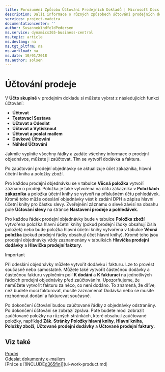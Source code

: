 ```yaml
---
title: Porozumění Způsobu Účtování Prodejních Dokladů | Microsoft Docs
description: Další informace o různých způsobech účtování prodejních dokladů.
services: project-madeira
documentationcenter: ''
author: SusanneWindfeldPedersen
ms.service: dynamics365-business-central
ms.topic: article
ms.devlang: na
ms.tgt_pltfrm: na
ms.workload: na
ms.date: 10/01/2018
ms.author: solsen
---
```

# <a name="posting-sales"></a>Účtování prodeje
V **Účto skupině** v prodejním dokladu si můžete vybrat z následujících funkcí účtování:

* **Účtovat**
* **Testovací Sestava**
* **Účtovat a Odeslat**
* **Účtovat a Vytisknout**
* **Účtovat a poslat mailem**
* **Dávkové Účtování**
* **Náhled Účtování**

Jakmile vyplníte všechny řádky a zadáte všechny informace o prodejní objednávce, můžete ji zaúčtovat. Tím se vytvoří dodávka a faktura.

Po zaúčtování prodejní objednávky se aktualizuje účet zákazníka, hlavní účetní kniha a položky zboží.

Pro každou prodejní objednávku se v tabulce **Věcná položka** vytvoří záznam o prodeji. Položka je také vytvořena na účtu zákazníka v **Položkách  zákazníka** a položka účetní knihy se vytvoří na příslušném účtu pohledávek. Kromě toho může odeslání objednávky vést k zadání DPH a zápisu hlavní účetní knihy pro částku slevy. Zveřejnění záznamu o slevě závisí na obsahu pole **Účtování slevy** na stránce **Nastavení prodeje a pohledávek**.

Pro každou řádek prodejní objednávky bude v tabulce **Položka zboží**   vytvořena položka hlavní účetní knihy (pokud prodejní řádky obsahují čísla položek) nebo bude položka hlavní účetní knihy vytvořena v tabulce **Věcná položka** (pokud prodejní řádky obsahují účet hlavní knihy). Kromě toho jsou prodejní objednávky vždy zaznamenány v tabulkách **Hlavička prodejní dodávky** a **Hlavička prodejní faktury**.

> [!IMPORTANT]  
>   Při odeslání objednávky můžete vytvořit dodávku i fakturu. Lze to provést současně nebo samostatně. Můžete také vytvořit částečnou dodávky a částečnou fakturu vyplněním polí **K dodání** a **K fakturaci** na jednotlivých řádcích prodejní objednávky před zaúčtováním. Upozorňujeme, že nemůžete vytvořit fakturu za něco, co není dodáno. To znamená, že dříve, než budete moci fakturovat, musíte zaznamenat Dodávka nebo se musíte rozhodnout dodání a fakturovat současně.

Po dokončení účtování budou zaúčtované řádky z objednávky odstraněny. Po dokončení účtování se zobrazí zpráva. Poté budete moci zobrazit zaúčtované položky na různých stránkách, které obsahují zaúčtované položky, například **Zák. Stránky Položky hlavní knihy**, **Hlavní kniha**, **Položky zboží**, **Účtované prodejní dodávky** a **Účtované prodejní faktury**.

## <a name="see-also"></a>Viz také
[Prodej](sales-manage-sales.md)  
[Odeslat dokumenty e-mailem](ui-how-send-documents-email.md)  
[Práce s [!INCLUDE[d365fin](includes/d365fin_md.md)]](ui-work-product.md)

